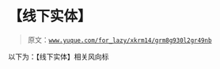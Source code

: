 # 【线下实体】

> 原文：[`www.yuque.com/for_lazy/xkrm14/grm8g930l2gr49nb`](https://www.yuque.com/for_lazy/xkrm14/grm8g930l2gr49nb)

以下为：【线下实体】相关风向标





